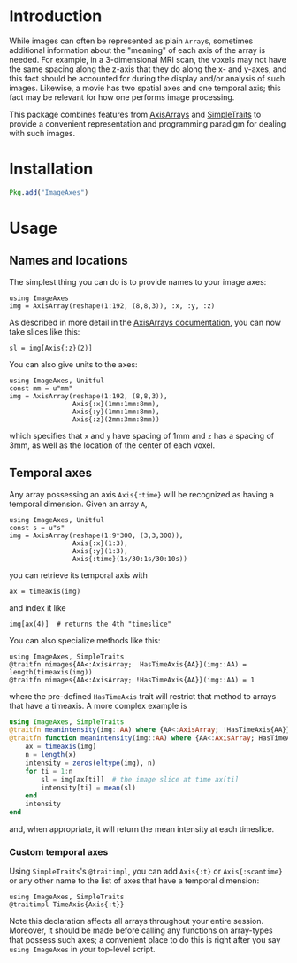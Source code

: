 # Introduction

While images can often be represented as plain `Array`s, sometimes
additional information about the "meaning" of each axis of the array
is needed.  For example, in a 3-dimensional MRI scan, the voxels may
not have the same spacing along the z-axis that they do along the x-
and y-axes, and this fact should be accounted for during the display
and/or analysis of such images.  Likewise, a movie has two spatial
axes and one temporal axis; this fact may be relevant for how one
performs image processing.

This package combines features from
[AxisArrays](https://github.com/mbauman/AxisArrays.jl) and
[SimpleTraits](https://github.com/mauro3/SimpleTraits.jl) to provide a
convenient representation and programming paradigm for dealing with
such images.

# Installation

```jl
Pkg.add("ImageAxes")
```

# Usage

## Names and locations

The simplest thing you can do is to provide names to your image axes:

```@example 1
using ImageAxes
img = AxisArray(reshape(1:192, (8,8,3)), :x, :y, :z)
```

As described in more detail in the [AxisArrays documentation](https://github.com/mbauman/AxisArrays.jl), you can now take slices like this:

```@example 1
sl = img[Axis{:z}(2)]
```

You can also give units to the axes:

```@example
using ImageAxes, Unitful
const mm = u"mm"
img = AxisArray(reshape(1:192, (8,8,3)),
                Axis{:x}(1mm:1mm:8mm),
                Axis{:y}(1mm:1mm:8mm),
                Axis{:z}(2mm:3mm:8mm))
```

which specifies that `x` and `y` have spacing of 1mm and `z` has a
spacing of 3mm, as well as the location of the center of each voxel.

## Temporal axes

Any array possessing an axis `Axis{:time}` will be recognized as
having a temporal dimension.  Given an array `A`,

```@example 2
using ImageAxes, Unitful
const s = u"s"
img = AxisArray(reshape(1:9*300, (3,3,300)),
                Axis{:x}(1:3),
                Axis{:y}(1:3),
                Axis{:time}(1s/30:1s/30:10s))
```

you can retrieve its temporal axis with

```@example 2
ax = timeaxis(img)
```

and index it like

```@example 2
img[ax(4)]  # returns the 4th "timeslice"
```

You can also specialize methods like this:

```@example
using ImageAxes, SimpleTraits
@traitfn nimages{AA<:AxisArray;  HasTimeAxis{AA}}(img::AA) = length(timeaxis(img))
@traitfn nimages{AA<:AxisArray; !HasTimeAxis{AA}}(img::AA) = 1
```

where the pre-defined `HasTimeAxis` trait will restrict that method to
arrays that have a timeaxis. A more complex example is

```julia
using ImageAxes, SimpleTraits
@traitfn meanintensity(img::AA) where {AA<:AxisArray; !HasTimeAxis{AA}} = mean(img)
@traitfn function meanintensity(img::AA) where {AA<:AxisArray; HasTimeAxis{AA}}
    ax = timeaxis(img)
    n = length(x)
    intensity = zeros(eltype(img), n)
    for ti = 1:n
        sl = img[ax[ti]]  # the image slice at time ax[ti]
        intensity[ti] = mean(sl)
    end
    intensity
end
```

and, when appropriate, it will return the mean intensity at each timeslice.

### Custom temporal axes

Using `SimpleTraits`'s `@traitimpl`, you can add `Axis{:t}` or
`Axis{:scantime}` or any other name to the list of axes that have a
temporal dimension:

```@example
using ImageAxes, SimpleTraits
@traitimpl TimeAxis{Axis{:t}}
```

Note this declaration affects all arrays throughout your entire
session.  Moreover, it should be made before calling any functions on
array-types that possess such axes; a convenient place to do this is
right after you say `using ImageAxes` in your top-level script.
